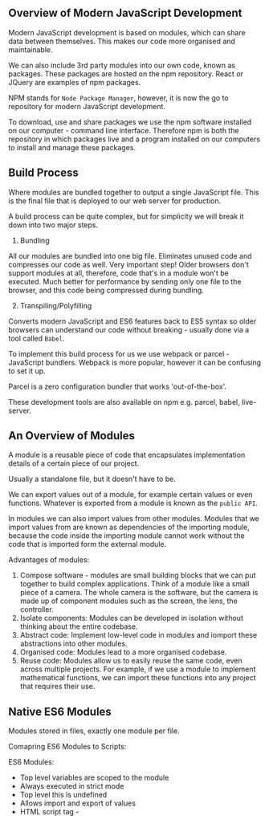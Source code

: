 ## Overview of Modern JavaScript Development

Modern JavaScript development is based on modules, which can share data between themselves. This makes our code more organised and maintainable. 

We can also include 3rd party modules into our own code, known as packages. These packages are hosted on the npm repository. React or JQuery are examples of npm packages. 

NPM stands for `Node Package Manager`, however, it is now the go to repository for modern JavaScript development. 

To download, use and share packages we use the npm software installed on our computer - command line interface. Therefore npm is both the repository in which packages live and a program installed on our computers to install and manage these packages. 

## Build Process

Where modules are bundled together to output a single JavaScript file. This is the final file that is deployed to our web server for production. 

A build process can be quite complex, but for simplicity we will break it down into two major steps. 

1) Bundling

All our modules are bundled into one big file. Eliminates unused code and compresses our code as well. Very important step! Older browsers don't support modules at all, therefore, code that's in a module won't be executed. Much better for performance by sending only one file to the browser, and this code being compressed during bundling. 

2) Transpiling/Polyfilling

Converts modern JavaScript and ES6 features back to ES5 syntax so older browsers can understand our code without breaking - usually done via a tool called `Babel`.

To implement this build process for us we use webpack or parcel - JavaScript bundlers. Webpack is more popular, however it can be confusing to set it up. 

Parcel is a zero configuration bundler that works 'out-of-the-box'. 

These development tools are also available on npm e.g. parcel, babel, live-server. 

## An Overview of Modules

A module is a reusable piece of code that encapsulates implementation details of a certain piece of our project. 

Usually a standalone file, but it doesn't have to be. 

We can export values out of a module, for example certain values or even functions. Whatever is exported from a module is known as the `public API`.

In modules we can also import values from other modules. Modules that we import values from are known as dependencies of the importing module, because the code inside the importing module cannot work without the code that is imported form the external module. 

Advantages of modules:

1) Compose software - modules are small building blocks that we can put together to build complex applications. Think of a module like a small piece of a camera. The whole camera is the software, but the camera is made up of component modules such as the screen, the lens, the controller.
2) Isolate components: Modules can be developed in isolation without thinking about the entire codebase.
3) Abstract code: Implement low-level code in modules and iomport these abstractions into other modules.
4) Organised code: Modules lead to a more organised codebase.
5) Reuse code: Modules allow us to easily reuse the same code, even across multiple projects. For example, if we use a module to implement mathematical functions, we can import these functions into any project that requires their use. 

## Native ES6 Modules

Modules stored in files, exactly one module per file. 

Comapring ES6 Modules to Scripts:

ES6 Modules:

- Top level variables are scoped to the module
- Always executed in strict mode
- Top level this is undefined
- Allows import and export of values
- HTML script tag - <script type="module">
- File downloading is automatically asynchronous. True for modules loaded by HTMl as well as for modules loaded by import statements.

Script:

- Top level variables are global - this can lead to issues like global namespace pollution where multiple scripts try to name variables with the same name, resulting in collision. 
- Executed in 'sloppy' mode unless specifically set to strict mode.
- Top level this is the window
- No ability to import or export values
- HTML script tag - <script>
- By defualt are downloaded synchronously (blocking) unless we use async or defer attributes on the script tag. 

Imports and exports can only happen at the top level! Outside of any function or block. Imports are hoisted! Importing values is always the first thing that happens in a module.

## How ES6 Modules are Imported

```
// index.js
import { rand } from './math.js';
import { showDice } from './dom.js';
const dice = rand(1, 6, 2);
showDice(dice);

//math.js
const rand - () => {
    // Random numbers
};
export { rand };

// dom.js
const showDice = () => {
    // Display dice
};
export { showDice };
```

Steps:

1) Parsing index.js - read code without executing it, this is the moment in which imports are hoisted. Therefore, imports occur before code execution. This is only possible due to top-level 'static' imports.
2) Modules are imported synchronously. This makes bundling and dead code elimination possible. That is, only the code that is required from an importing module is imported. Consider the example where we only want a single function form a large third party module, it would be impractical and effect performance negatively if we had to import the whole module.
3) Modules are downloaded from the server, this occurs asynchronously. 
4) After download the modules are parsed, and their exports linked to the imports in `index.js`. For example `math.js` exports a function called `rand`, and this export is connected to the `rand` import in the `index.js` module. This is a live connection. So exported values are not 'copied' to imports. Instead the import is just a reference to the exported value - similar to a pointer. Therefore, if the value changes in the exporting module, the same value changes in the importing module. This is unique to ES6 modules - keep this in mind!
5) Code in the imported modules is executed i.e. `math.js` and `dom.js` above.
6) The code in the importing module is executed i.e. `index.js` above.

## Types of Exports

1) Named exports - simply add `export` ahead of a variable definition. 

```
export const addToCart = function(product, quantity) {
    cart.push({ product, quantity });
    console.log(`${quantity} ${product} added to cart`);
};
```

Named exports must be imported within curly braces. We can export multiple values with named exports. We can change the name of an imported value with the `as` keyword:

```
import { totalPrice as price } from './shoppingCart.js'
```

We can also create a Namespaced object when importing all values form an external module:

```
import * as ShoppingCart from './shoppingCart.js'
```

2) Default exports - Used when we only want to export one thing per module.

```
export default function(product, quantity) {
    cart.push({ product, quantity });
    console.log(`${quantity} ${product} added to cart`);
};
```

Can be given any name when imported:

```
import add from './shoppingCart.js'
```

We can import both default and named exports from another module:

```
import add, { addToCart, totalPrice as price } from './shoppingCart.js'
```

However in practice this is never done! Choose one or the other based on what makes more sense for the use case.

## The Module Pattern

How modules were created prior to ES6 modules. Important to understand as will still be seen in some code bases.

Main goals are to encapsulate functionality, have private data and to expose a public API. best way to do this is with a function. A function gives us private data by default and allows us to return values, which can become our public API.

Best written with an IIFE. Don't have to call seperately, and we can ensure it is only called once. Wrap function in parentheses and then immediately call.

```
const ShoppingCart2 = (function() {
    const cart = [];
    const shippingCost = 10;
    const totalPrice = 23;
    const totalQuantity = 23;

    const addToCart = function(product, quantity) {
    cart.push({ product, quantity });
    console.log(`${quantity} ${product} added to cart`);
    };

    const orderStock = function(product, quantity) {
    console.log(`${quantity} ${product} ordered form supplier`);
    };

    // Return what we wish to make public
    return {
        addToCart,
        cart,
        totalPrice,
        totalQuantity
    };
})()
```

This works because of closures!

## CommonJS Modules

Have been used in Node.js for almost all of its existence. Only very recently have ES6 modules been implemented in Node.js. Big consequence of this is that almost all of the modules in the npm repository still use the `CommonJS` module system. The reason for this is that npm was originally only intended ot be used with Node.js. Only later did npm become the standard repository for thw hole JavaScript world. Therefore, there is a lot of CommonJS still around.

Similar to ES6, in `CommonJS` one file is one module. We export something from a module with the following syntax:

// Export 
```
export.addToCart = function(product, quantity) {
    cart.push({ product, quantity });
    console.log(`${quantity} ${product} added to cart`);
};
```

This won't work in the browser, but it would work in Node.js. The `export` keyword is an object that is defined in Node.js.

// Import

```
const { addToCart } = require('./shoppingCart.js')
```

Again `require` is not defined in our browser environment, but it is defined in Node.js.

In the long run it is likely that ES6 modules will replace other module systems, but it will take a while!

## Introduction to NPM

Why do we need npm? Before npm we use to include external libraries right into our HTML with a script tag, this would expose a global variable which we could use. 

This can create problems in large projects:

1) It doesn't make sense to have our HTML loading all our JavaScript - very messy!
2) We used to have to download libraries to our computer, whenever they were updated, the file would have to be redownloaded prior to inclusion as a script.
3) Prior to npm there wasn't a single repository that contained all the packages we might need. Made it difficult to manually download libraries and manage them on our computers.

To check if we have npm installed:

```
npm -v
```

In each project we wish to use npm, we need to start bby initialising it:

```
npm init
```

Asks us some questions in order to create a `package.json` file. This file stores the entire configuration of our project. 

To install leaflet with npm:

```
npm install leaflet
```

In our `package.json` file we can now see leaflet listed under `dependencies`. We can also see a new folder called `node_modules` has been created in our directory, which contains the leaflet folder. All of the leaflet libraries code is included here.

So we've installed our leaflet library, but now if we wish to use it we need a module bundler. this is because the leaflet library uses the CommonJS module system. We cannot directly import it into our code.

Installing lodash-es (ES modules):

```
npm i lodash-es
```

Once installed we can see in our node_modules/lodash-es folder that we have one file for each of the methods that are available in the lodash library.

If we wish to import the `cloneDeep` method:

```
import cloneDeep from './node_modules/lodash-es/cloneDeep.js'
```

## Bundling with Parcel and NPM Scripts

Parcel is a build tool available on npm:

```
npm i parcel --save-dev
```

Appears under devDependencies in `package.json`. This tool is only required in development!

Parcel is another cli, however we cannot do:

```
parcel index.html
```

This own't work with locally installed packages, and parcel was installed locally. 

To use parcel we either have to use `npx` or `npm` scripts.

### NPX

An application built into `npm`. 

```
npx parcel index.html
```

The argument that we pass to parcel is the entry point - `index.html`, this is where the file that we wish to bundle (`script.js`) exists.

Once the script has finished running, parcel will create a new localhost server. 

We must remember that parcel creates a script, not a module. So now we need to change the type attribute of script.js in the HTML. 

Parcel creates a `dist` folder in our working directory, with a new `index.html` and some JavaScript files. 

In parcel we can activate `hot module replacement`.

```
if (module.hot) {
    module.hot.accept()
}
```

This is code that is used by parcel, but won't make it into the final bundle. Whenever we change one of the modules, this will trigger a rebuild, and this new modified bundle will be injected into the browser without triggering a whole page reload. 

In module bundlers there's no need to specify the entire path to a module in your import statement:

```
import cloneDeep from './node_modules/lodash-es/cloneDeep.js'
```

can be simplified to:

```
import cloneDeep from 'lodash-es'
```

### NPM Scripts

Automate repetitive tasks - create a script in `package.json`:

```
"start": "parcel index.html"
```

To run: `npm run start`

This mimics `npx parcel index.html` as above.

```
"build": "parcel build index.html"
```
Builds final bundle - compressed and has code elimination.

## Configuring Babel and Polyfilling

Transpile ES6 back to ES5 code - very important for accessibility.

Parcel automatically uses Babel to transpile our code. 

Babel works with plugins and presets that can be configured. 

A plugin is a specific JavaScript feature that we wish to transpile. For example we only want to transpile arrow-functions (this doesn't make any sense, but is an educational example).

It is more common to use a preset, which is a bunch of plugins bundled together. By default, babel uses `preset-env` which automatically selects which JavaScript features should be compiled based on browser support. Only browsers with market share < 0.25% are ignored by this preset.

For real new features added to ES6 that have no ES5 equivalent (e.g. Promises, array methods like find), there is no way for Babel to transpile the code. 

For these examples we cannot transpile, we must polyfill. 

```
npm i core-js
```

```
import 'core-js/stable'
```

This will allow Babel to recreate the `find` method by polyfilling. You can also cherry-pick just the features you wish to polyfill. This is a bit of work, but can reduce the bundle size if this is of concern.

```
import 'core-js/stable/array/find'
import 'core-js/stable/promise'
```

There is one feature that is not polyfilled via `core-js` - async functions.

```
npm i regenerator-runtime
```

```
import 'regenerator-runtime/runtime'
```

Think of the above as a recipe you need to follow to correctly polyfill ES6 code for older browser support!

## Writing Clean and Modern JavaScript Code

### Readable Code

- Write code so that others can understand it. Avoid 'clever' and overcomplicated code. 
- Use descriptive variable names: what they contain
- Use descriptive function names: what they do

### General

- DRY principle (refactor code)
- Don't pollute global namespace, encapsulate instead
- Don't use var
- Use strong type checks (=== and !==)

### Functions

- Should only do one thing
- Don't use more than 3 function parameters
- Use default parameters whenever possible
- In general return same data type as received
- Use arrow functions when they make code more readable

### OOP

- Use ES6 classes
- Encapsulate data and don't mutate it from outside the class
- Implement method chaining
- Do not use arrow functions as methods (in regular objects)

### Avoid Nested Code

- Use early return (guard clause)
- Use ternary or logical operators instead of if
- Use multiple if instead of if/else-if
- Avoid for-loops, use array methods instead
- Avoid callback based async APIs.

### Asynchronous Code

- Consume promises with async/await for best readability
- Whenever possible, run promises in parallel (Promise.all)
- Handle erros and promise rejections

## Declarative and Functional JavaScript Principles

Two fundamentally diffeent ways of writing code (paradigms)

1. Imperative
2. Declerative

### Imperative

Programmer explains how to do things - we explain to the computer every step it has to follow to achieve a result.
Example: Step-by-step recipe to bake a cake

```
const arr = [2, 4, 6, 8];
const doubled = [];
for (let i = 0; i < arr.length; i++) 
    doubled[i] = arr[i] * 2;
```

### Declarative

Programmer only tells what to do - we describe the way the computer should achieve the result. 

The how (step-by-step instructions) gets abstracted away

Example: Description of a cake

```
const arr = [2, 4, 6, 8];
const doubled = arr.map(n => n * 2);
```

### Functional Programming

Declarative programming paradigm.

Based on the idea of writing software by combining many pure functions, avoiding side effects and mutating data.

A `side effect` is modification (mutation) of any data outside of the function (mutating external variables, logging to console, writing to DOM, etc).

`Pure function`: Function without side effects. Does not depend on external variables. Given the same inputs, always returns the same outputs.

`Immutability`: State (data) is never modified! Instead state is copied and the copy is mutated and returned. 

Less bugs and more readable code!

Functional Programming Techniques:

- Try to avoid data mutations
- Use built in methods that don't produce side effects
- Do data transformations with methods such as `.map()`, `.filter()` and `.reduce()`
- Try to avoid side effects in functions - this is of course not always possible!

Declarative Syntax:

- Use array and object destructuring
- Use the spread operator (...)
- Use the ternary oprator
- Use template literals

In JavaScript there is a built-in way to make an object immutable: `Object.freeze`